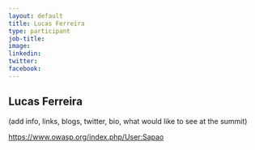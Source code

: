```yaml
---
layout: default
title: Lucas Ferreira
type: participant
job-title:
image: 
linkedin:
twitter:
facebook:
---
```


## Lucas Ferreira

(add info, links, blogs, twitter, bio, what would like to see at the summit)

https://www.owasp.org/index.php/User:Sapao
